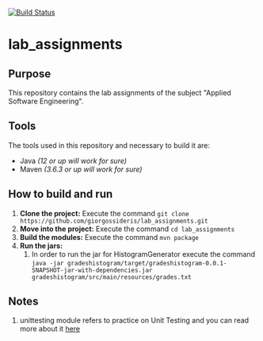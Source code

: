 [![Build Status](https://travis-ci.com/giorgossideris/lab_assignments.svg?token=MMr6Hepy3ETDrm4TaxdD&branch=development)](https://travis-ci.com/giorgossideris/lab_assignments)
# lab_assignments

## Purpose
This repository contains the lab assignments of the subject "Applied Software Engineering".

## Tools
The tools used in this repository and necessary to build it are:
* Java *(12 or up will work for sure)*
* Maven *(3.6.3 or up will work for sure)*

## How to build and run
1. **Clone the project:** Execute the command `git clone https://github.com/giorgossideris/lab_assignments.git`
2. **Move into the project:** Execute the command `cd lab_assignments`
3. **Build the modules:** Execute the command `mvn package`
4. **Run the jars:**
   1. In order to run the jar for HistogramGenerator execute the command 
  `java -jar gradeshistogram/target/gradeshistogram-0.0.1-SNAPSHOT-jar-with-dependencies.jar gradeshistogram/src/main/resources/grades.txt`
  
## Notes
1. unittesting module refers to practice on Unit Testing and you can read more about it [here](https://github.com/giorgossideris/lab_assignments/blob/development/unittesting/README.md)
